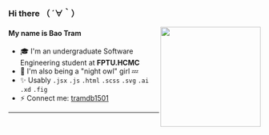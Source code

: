 
<h3>Hi there （ ´∀｀）</h3> <img align='right' src="https://user-images.githubusercontent.com/68039038/179959200-9da19676-48f5-4632-83da-77a8e7ee9bad.gif" width="200">

<h4>My name is Bao Tram</h4> 

   -   🎓 I'm an undergraduate Software Engineering student at **FPTU.HCMC**
   -   🍑 I'm also being a "night owl" girl 💤
   -   ✨ Usably `.jsx` `.js` `.html` `.scss` `.svg` `.ai` `.xd` `.fig`
   -   ⚡️ Connect me: [tramdb1501](mailto:tramdb1501@gmail.com)

***
